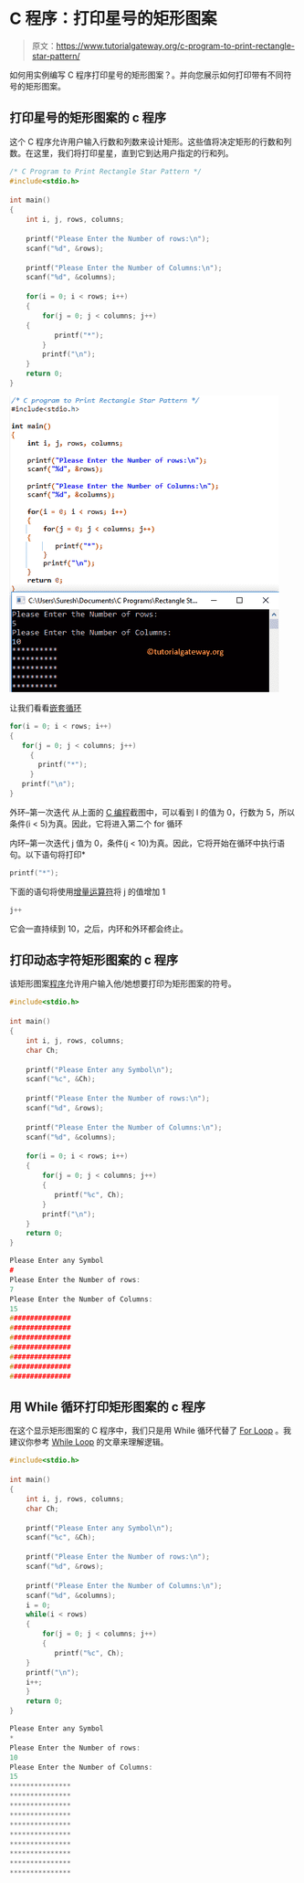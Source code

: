 # C 程序：打印星号的矩形图案

> 原文：<https://www.tutorialgateway.org/c-program-to-print-rectangle-star-pattern/>

如何用实例编写 C 程序打印星号的矩形图案？。并向您展示如何打印带有不同符号的矩形图案。

## 打印星号的矩形图案的 c 程序

这个 C 程序允许用户输入行数和列数来设计矩形。这些值将决定矩形的行数和列数。在这里，我们将打印星星，直到它到达用户指定的行和列。

```c
/* C Program to Print Rectangle Star Pattern */
#include<stdio.h>

int main()
{
    int i, j, rows, columns;

    printf("Please Enter the Number of rows:\n");
    scanf("%d", &rows);

    printf("Please Enter the Number of Columns:\n");
    scanf("%d", &columns);

    for(i = 0; i < rows; i++)
    {
        for(j = 0; j < columns; j++)
	{
           printf("*");
        }
        printf("\n");
    }
    return 0;
}
```

![C program to Print Rectangle Star Pattern 1](img/073f9476fb836d68abc64db8043b20f1.png)

让我们看看[嵌套循环](https://www.tutorialgateway.org/for-loop-in-c-programming/)

```c
for(i = 0; i < rows; i++) 
{ 
   for(j = 0; j < columns; j++) 
     { 
       printf("*"); 
     } 
   printf("\n"); 
}
```

外环–第一次迭代
从上面的 [C 编程](https://www.tutorialgateway.org/c-programming/)截图中，可以看到 I 的值为 0，行数为 5，所以条件(i < 5)为真。因此，它将进入第二个 for 循环

内环–第一次迭代
j 值为 0，条件(j < 10)为真。因此，它将开始在循环中执行语句。以下语句将打印*

```c
printf("*");
```

下面的语句将使用[增量运算符](https://www.tutorialgateway.org/increment-and-decrement-operators-in-c/)将 j 的值增加 1

```c
j++
```

它会一直持续到 10，之后，内环和外环都会终止。

## 打印动态字符矩形图案的 c 程序

该矩形图案[程序](https://www.tutorialgateway.org/c-programming-examples/)允许用户输入他/她想要打印为矩形图案的符号。

```c
#include<stdio.h>

int main()
{
    int i, j, rows, columns;
    char Ch;

    printf("Please Enter any Symbol\n");
    scanf("%c", &Ch);

    printf("Please Enter the Number of rows:\n");
    scanf("%d", &rows);

    printf("Please Enter the Number of Columns:\n");
    scanf("%d", &columns);

    for(i = 0; i < rows; i++)
    {
        for(j = 0; j < columns; j++)
        {
           printf("%c", Ch);
        }
        printf("\n");
    }
    return 0;
}
```

```c
Please Enter any Symbol
#
Please Enter the Number of rows:
7
Please Enter the Number of Columns:
15
###############
###############
###############
###############
###############
###############
###############
```

## 用 While 循环打印矩形图案的 c 程序

在这个显示矩形图案的 C 程序中，我们只是用 While 循环代替了 [For Loop](https://www.tutorialgateway.org/for-loop-in-c-programming/) 。我建议你参考 [While Loop](https://www.tutorialgateway.org/while-loop-in-c/) 的文章来理解逻辑。

```c
#include<stdio.h>

int main()
{
    int i, j, rows, columns;
    char Ch;

    printf("Please Enter any Symbol\n");
    scanf("%c", &Ch);

    printf("Please Enter the Number of rows:\n");
    scanf("%d", &rows);

    printf("Please Enter the Number of Columns:\n");
    scanf("%d", &columns);
    i = 0;
    while(i < rows)
    {
    	for(j = 0; j < columns; j++)
    	{
    	   printf("%c", Ch);
	}
	printf("\n");
	i++;
    }
    return 0;
}
```

```c
Please Enter any Symbol
*
Please Enter the Number of rows:
10
Please Enter the Number of Columns:
15
***************
***************
***************
***************
***************
***************
***************
***************
***************
***************
```